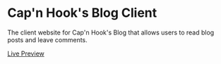 # Cap'n Hook's Blog Client

The client website for Cap'n Hook's Blog that allows users to read blog posts and leave comments. 

[Live Preview](https://luhook04.github.io/blog-rest-client/)
